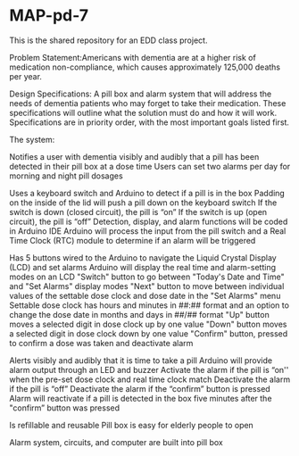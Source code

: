 # MAP-pd-7

This is the shared repository for an EDD class project.

Problem Statement:Americans with dementia are at a higher risk of medication non-compliance, which causes approximately 125,000 deaths per year.

Design Specifications:
A pill box and alarm system that will address the needs of dementia patients who may forget to take their medication. These specifications will outline what the solution must do and how it will work. Specifications are in priority order, with the most important goals listed first.

The system:

Notifies a user with dementia visibly and audibly that a pill has been detected in their pill box at a dose time
  Users can set two alarms per day for morning and night pill dosages
 

Uses a keyboard switch and Arduino to detect if a pill is in the box
  Padding on the inside of the lid will push a pill down on the keyboard switch
  If the switch is down (closed circuit), the pill is “on”
  If the switch is up (open circuit), the pill is “off”
  Detection, display, and alarm functions will be coded in Arduino IDE
  Arduino will process the input from the pill switch and a Real Time Clock (RTC) module to determine if an alarm will be triggered
 

Has 5 buttons wired to the Arduino to navigate the Liquid Crystal Display (LCD) and set alarms
  Arduino will display the real time and alarm-setting modes on an LCD
  "Switch" button to go between "Today's Date and Time" and "Set Alarms" display modes
  "Next" button to move between individual values of the settable dose clock and dose date in the "Set Alarms" menu
  Settable dose clock has hours and minutes in ##:## format and an option to change the dose date in months and days in ##/## format
  "Up" button moves a selected digit in dose clock up by one value
  "Down" button moves a selected digit in dose clock down by one value
  "Confirm" button, pressed to confirm a dose was taken and deactivate alarm
 

Alerts visibly and audibly that it is time to take a pill
  Arduino will provide alarm output through an LED and buzzer
  Activate the alarm if the pill is “on'' when the pre-set dose clock and real time clock match
  Deactivate the alarm if the pill is “off”
  Deactivate the alarm if the “confirm” button is pressed
  Alarm will reactivate if a pill is detected in the box five minutes after the "confirm” button was pressed
 

Is refillable and reusable
  Pill box is easy for elderly people to open
 

Alarm system, circuits, and computer are built into pill box

